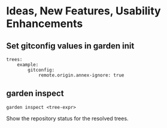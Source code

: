 # Ideas, New Features, Usability Enhancements

## Set gitconfig values in garden init

    trees:
        example:
            gitconfig:
                remote.origin.annex-ignore: true


## garden inspect

    garden inspect <tree-expr>

Show the repository status for the resolved trees.
